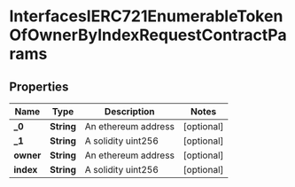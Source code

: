 

# InterfacesIERC721EnumerableTokenOfOwnerByIndexRequestContractParams


## Properties

| Name | Type | Description | Notes |
|------------ | ------------- | ------------- | -------------|
|**_0** | **String** | An ethereum address |  [optional] |
|**_1** | **String** | A solidity uint256 |  [optional] |
|**owner** | **String** | An ethereum address |  [optional] |
|**index** | **String** | A solidity uint256 |  [optional] |



